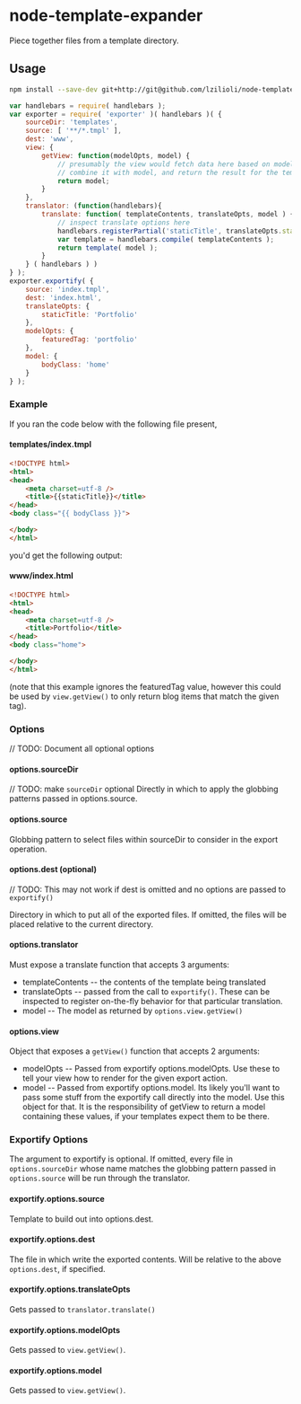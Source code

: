 node-template-expander
======================

Piece together files from a template directory.

## Usage

```bash
npm install --save-dev git+http://git@github.com/lzilioli/node-template-exporter.git
```

```javascript
var handlebars = require( handlebars );
var exporter = require( 'exporter' )( handlebars )( {
	sourceDir: 'templates',
	source: [ '**/*.tmpl' ],
	dest: 'www',
	view: {
		getView: function(modelOpts, model) {
			// presumably the view would fetch data here based on modelOpts,
			// combine it with model, and return the result for the templates
			return model;
		}
	},
	translator: (function(handlebars){
		translate: function( templateContents, translateOpts, model ) {
			// inspect translate options here
			handlebars.registerPartial('staticTitle', translateOpts.staticTitle || '');
			var template = handlebars.compile( templateContents );
			return template( model );
		}
	} ( handlebars ) )
} );
exporter.exportify( {
	source: 'index.tmpl',
	dest: 'index.html',
	translateOpts: {
		staticTitle: 'Portfolio'
	},
	modelOpts: {
		featuredTag: 'portfolio'
	},
	model: {
		bodyClass: 'home'
	}
} );
```

### Example

If you ran the code below with the following file present,

#### templates/index.tmpl
```html
<!DOCTYPE html>
<html>
<head>
	<meta charset=utf-8 />
	<title>{{staticTitle}}</title>
</head>
<body class="{{ bodyClass }}">

</body>
</html>
```

you'd get the following output:

#### www/index.html
```html
<!DOCTYPE html>
<html>
<head>
	<meta charset=utf-8 />
	<title>Portfolio</title>
</head>
<body class="home">

</body>
</html>
```

(note that this example ignores the featuredTag value, however this could be used by `view.getView()` to only return blog items that match the given tag).

### Options

// TODO: Document all optional options

#### options.sourceDir

// TODO: make `sourceDir` optional
Directly in which to apply the globbing patterns passed in options.source.

#### options.source

Globbing pattern to select files within sourceDir to consider in the export operation.

#### options.dest (optional)

// TODO: This may not work if dest is omitted and no options are passed to `exportify()`

Directory in which to put all of the exported files. If omitted, the files will be placed relative to the current directory.

#### options.translator

Must expose a translate function that accepts 3 arguments:

- templateContents
-- the contents of the template being translated
- translateOpts
-- passed from the call to `exportify()`. These can be inspected to register on-the-fly behavior for that particular translation.
- model
-- The model as returned by `options.view.getView()`

#### options.view

Object that exposes a `getView()` function that accepts 2 arguments:

- modelOpts
-- Passed from exportify options.modelOpts. Use these to tell your view how to render for the given export action.
- model
-- Passed from exportify options.model. Its likely you'll want to pass some stuff from the exportify call directly into the model. Use this object for that. It is the responsibility of getView to return a model containing these values, if your templates expect them to be there.

### Exportify Options

The argument to exportify is optional. If omitted, every file in `options.sourceDir` whose name matches the globbing pattern passed in `options.source` will be run through the translator.

#### exportify.options.source

Template to build out into options.dest.

#### exportify.options.dest

The file in which write the exported contents. Will be relative to the above `options.dest`, if specified.

#### exportify.options.translateOpts

Gets passed to `translator.translate()`

#### exportify.options.modelOpts

Gets passed to `view.getView()`.

#### exportify.options.model

Gets passed to `view.getView()`.

